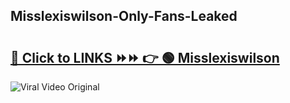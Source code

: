 
 ## Misslexiswilson-Only-Fans-Leaked

# <h2><a href="https://clipsfans.com/Misslexiswilson&ref=git">🔗 Click to LINKS ⏩⏩ 👉 🟢 Misslexiswilson </a></h2>

<a href="https://clipsfans.com/Misslexiswilson&ref=git" rel="nofollow" data-target="animated-image.originalLink"><img src="https://i.ibb.co.com/xMMVF88/686577567.gif" alt="Viral Video Original" style="max-width: 100%; display: inline-block;" data-target="animated-image.originalImage"></a>
